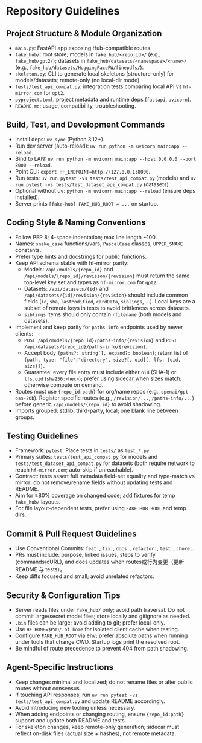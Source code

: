 # Repository Guidelines

## Project Structure & Module Organization
- `main.py`: FastAPI app exposing Hub-compatible routes.
- `fake_hub/`: root store; models in `fake_hub/<repo_id>/` (e.g., `fake_hub/gpt2/`); datasets in `fake_hub/datasets/<namespace>/<name>/` (e.g., `fake_hub/datasets/HuggingFaceFW/finepdfs/`).
- `skeleton.py`: CLI to generate local skeletons (structure-only) for models/datasets; remote-only (no local-dir mode).
- `tests/test_api_compat.py`: integration tests comparing local API vs `hf-mirror.com` for `gpt2`.
- `pyproject.toml`: project metadata and runtime deps (`fastapi`, `uvicorn`).
- `README.md`: usage, compatibility, troubleshooting.

## Build, Test, and Development Commands
- Install deps: `uv sync` (Python 3.12+).
- Run dev server (auto-reload): `uv run python -m uvicorn main:app --reload`.
- Bind to LAN: `uv run python -m uvicorn main:app --host 0.0.0.0 --port 8000 --reload`.
- Point CLI: `export HF_ENDPOINT=http://127.0.0.1:8000`.
- Run tests: `uv run pytest -vs tests/test_api_compat.py` (models) and `uv run pytest -vs tests/test_dataset_api_compat.py` (datasets).
- Optional without uv: `python -m uvicorn main:app --reload` (ensure deps installed).
- Server prints `[fake-hub] FAKE_HUB_ROOT = ...` on startup.

## Coding Style & Naming Conventions
- Follow PEP 8; 4-space indentation; max line length ~100.
- Names: `snake_case` functions/vars, `PascalCase` classes, `UPPER_SNAKE` constants.
- Prefer type hints and docstrings for public functions.
- Keep API schema stable with hf-mirror parity:
  - Models: `/api/models/{repo_id}` and `/api/models/{repo_id}/revision/{revision}` must return the same top-level key set and types as `hf-mirror.com` for `gpt2`.
  - Datasets: `/api/datasets/{id}` and `/api/datasets/{id}/revision/{revision}` should include common fields (`id`, `sha`, `lastModified`, `cardData`, `siblings`, …). Local keys are a subset of remote keys in tests to avoid brittleness across datasets.
  - `siblings` items should only contain `rfilename` (both models and datasets).
- Implement and keep parity for `paths-info` endpoints used by newer clients:
  - `POST /api/models/{repo_id}/paths-info/{revision}` and `POST /api/datasets/{repo_id}/paths-info/{revision}`.
  - Accept body `{paths?: string[], expand?: boolean}`; return list of `{path, type: "file"|"directory", size?[, oid][, lfs: {oid, size}]}`.
  - Guarantee: every file entry must include either `oid` (SHA‑1) or `lfs.oid` (`sha256:<hex>`); prefer using sidecar when sizes match; otherwise compute on demand.
- Routes must use `{repo_id:path}` for org/name repos (e.g., `openai/gpt-oss-20b`). Register specific routes (e.g., `/revision/...`, `/paths-info/...`) before generic `/api/models/{repo_id}` to avoid shadowing.
- Imports grouped: stdlib, third-party, local; one blank line between groups.

## Testing Guidelines
- Framework: `pytest`. Place tests in `tests/` as `test_*.py`.
- Primary suites: `tests/test_api_compat.py` for models and `tests/test_dataset_api_compat.py` for datasets (both require network to reach `hf-mirror.com`; auto-skip if unreachable).
- Contract: tests assert full metadata field-set equality and type-match vs mirror; do not remove/rename fields without updating tests and README.
- Aim for ≥80% coverage on changed code; add fixtures for temp `fake_hub/` layouts.
 - For file layout-dependent tests, prefer using `FAKE_HUB_ROOT` and temp dirs.

## Commit & Pull Request Guidelines
- Use Conventional Commits: `feat:`, `fix:`, `docs:`, `refactor:`, `test:`, `chore:`.
- PRs must include: purpose, linked issues, steps to verify (commands/cURL), and docs updates when routes或行为变更（更新 README 与 tests）。
- Keep diffs focused and small; avoid unrelated refactors.

## Security & Configuration Tips
- Server reads files under `fake_hub/` only; avoid path traversal. Do not commit large/secret model files; store locally and gitignore as needed.
- `.bin` files can be large; avoid adding to git; prefer local-only.
- Use `HF_HOME=$PWD/.hf_home` for isolated client cache when testing.
- Configure `FAKE_HUB_ROOT` via env; prefer absolute paths when running under tools that change CWD. Startup logs print the resolved root.
- Be mindful of route precedence to prevent 404 from path shadowing.

## Agent-Specific Instructions
- Keep changes minimal and localized; do not rename files or alter public routes without consensus.
- If touching API responses, run `uv run pytest -vs tests/test_api_compat.py` and update README accordingly.
- Avoid introducing new tooling unless necessary.
- When adding endpoints or changing routing, ensure `{repo_id:path}` support and update both README and tests.
- For skeleton changes, keep remote-only generation; sidecar must reflect on-disk files (actual size + hashes), not remote metadata.
